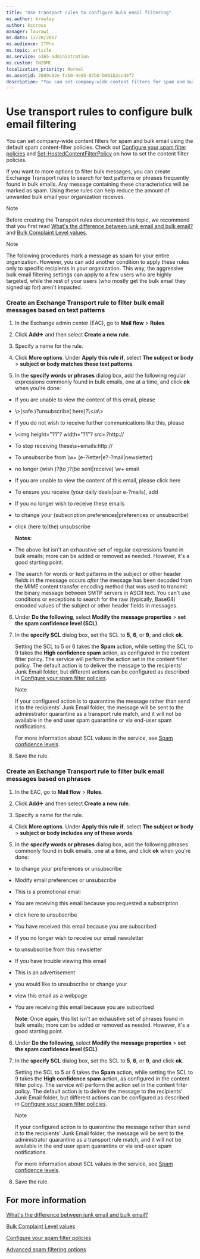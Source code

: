 ```yaml
---
title: "Use transport rules to configure bulk email filtering"
ms.author: krowley
author: kccross
manager: laurawi
ms.date: 12/20/2017
ms.audience: ITPro
ms.topic: article
ms.service: o365-administration
ms.custom: TN2DMC
localization_priority: Normal
ms.assetid: 2889c82e-fab0-4e85-87b0-b001b2ccd4f7
description: "You can set company-wide content filters for spam and bulk email using the default spam content-filter policies. Check out Configure your spam filter policies and Set-HostedContentFilterPolicy on how to set the content filter policies."
---
```


# Use transport rules to configure bulk email filtering

You can set company-wide content filters for spam and bulk email using the default spam content-filter policies. Check out [Configure your spam filter policies](configure-your-spam-filter-policies.md) and [Set-HostedContentFilterPolicy](http://technet.microsoft.com/library/f597aa65-baa7-49d0-8832-2a300073f211.aspx) on how to set the content filter policies. 
  
If you want to more options to filter bulk messages, you can create Exchange Transport rules to search for text patterns or phrases frequently found in bulk emails. Any message containing these characteristics will be marked as spam. Using these rules can help reduce the amount of unwanted bulk email your organization receives.
  
> [!NOTE]
> Before creating the Transport rules documented this topic, we recommend that you first read [What's the difference between junk email and bulk email?](what-s-the-difference-between-junk-email-and-bulk-email.md) and [Bulk Complaint Level values](bulk-complaint-level-values.md). 
  
> [!NOTE]
> The following procedures mark a message as spam for your entire organization. However, you can add another condition to apply these rules only to specific recipients in your organization. This way, the aggressive bulk email filtering settings can apply to a few users who are highly targeted, while the rest of your users (who mostly get the bulk email they signed up for) aren't impacted. 
  
### Create an Exchange Transport rule to filter bulk email messages based on text patterns

1. In the Exchange admin center (EAC), go to **Mail flow** \> **Rules**.
    
2. Click **Add**![Add Icon](media/ITPro-EAC-AddIcon.gif) and then select **Create a new rule**.
    
3. Specify a name for the rule.
    
4. Click **More options**. Under **Apply this rule if**, select **The subject or body** \> **subject or body matches these text patterns**.
    
5. In the **specify words or phrases** dialog box, add the following regular expressions commonly found in bulk emails, one at a time, and click **ok** when you're done: 
    
  - If you are unable to view the content of this email\, please
    
  - \\>(safe )?unsubscribe( here)?\\</a\\>
    
  - If you do not wish to receive further communications like this\, please
    
  - \\<img height\="?1"? width\="?1"? src\=.?http\://
    
  - To stop receiving these\s+emails\:http\://
    
  - To unsubscribe from \w+ (e\-?letter|e?-?mail|newsletter)
    
  - no longer (wish )?(to )?(be sent|receive) \w+ email
    
  - If you are unable to view the content of this email\, please click here
    
  - To ensure you receive (your daily deals|our e-?mails)\, add
    
  - If you no longer wish to receive these emails
    
  - to change your (subscription preferences|preferences or unsubscribe)
    
  - click (here to|the) unsubscribe
    
    **Notes**:
    
  - The above list isn't an exhaustive set of regular expressions found in bulk emails; more can be added or removed as needed. However, it's a good starting point.
    
  - The search for words or text patterns in the subject or other header fields in the message occurs  *after*  the message has been decoded from the MIME content transfer encoding method that was used to transmit the binary message between SMTP servers in ASCII text. You can't use conditions or exceptions to search for the raw (typically, Base64) encoded values of the subject or other header fields in messages. 
    
6. Under **Do the following**, select **Modify the message properties** \> **set the spam confidence level (SCL)**.
    
7. In the **specify SCL** dialog box, set the SCL to **5**, **6**, or **9**, and click **ok**.
    
    Setting the SCL to 5 or 6 takes the **Spam** action, while setting the SCL to 9 takes the **High confidence spam** action, as configured in the content filter policy. The service will perform the action set in the content filter policy. The default action is to deliver the message to the recipients' Junk Email folder, but different actions can be configured as described in [Configure your spam filter policies](configure-your-spam-filter-policies.md).
    
    > [!NOTE]
    > If your configured action is to quarantine the message rather than send it to the recipients' Junk Email folder, the message will be sent to the administrator quarantine as a transport rule match, and it will not be available in the end user spam quarantine or via end-user spam notifications. 
  
    For more information about SCL values in the service, see [Spam confidence levels](spam-confidence-levels.md).
    
8. Save the rule.
    
### Create an Exchange Transport rule to filter bulk email messages based on phrases

1. In the EAC, go to **Mail flow** \> **Rules**.
    
2. Click **Add**![Add Icon](media/ITPro-EAC-AddIcon.gif) and then select **Create a new rule**.
    
3. Specify a name for the rule.
    
4. Click **More options**. Under **Apply this rule if**, select **The subject or body** \> **subject or body includes any of these words**.
    
5. In the **specify words or phrases** dialog box, add the following phrases commonly found in bulk emails, one at a time, and click **ok** when you're done: 
    
  - to change your preferences or unsubscribe
    
  - Modify email preferences or unsubscribe
    
  - This is a promotional email
    
  - You are receiving this email because you requested a subscription
    
  - click here to unsubscribe
    
  - You have received this email because you are subscribed
    
  - If you no longer wish to receive our email newsletter
    
  - to unsubscribe from this newsletter
    
  - If you have trouble viewing this email
    
  - This is an advertisement
    
  - you would like to unsubscribe or change your
    
  - view this email as a webpage
    
  - You are receiving this email because you are subscribed
    
    **Note**: Once again, this list isn't an exhaustive set of phrases found in bulk emails; more can be added or removed as needed. However, it's a good starting point.
    
6. Under **Do the following**, select **Modify the message properties** \> **set the spam confidence level (SCL)**.
    
7. In the **specify SCL** dialog box, set the SCL to **5**, **6**, or **9**, and click **ok**.
    
    Setting the SCL to 5 or 6 takes the **Spam** action, while setting the SCL to 9 takes the **High confidence spam** action, as configured in the content filter policy. The service will perform the action set in the content filter policy. The default action is to deliver the message to the recipients' Junk Email folder, but different actions can be configured as described in [Configure your spam filter policies](configure-your-spam-filter-policies.md).
    
    > [!NOTE]
    > If your configured action is to quarantine the message rather than send it to the recipients' Junk Email folder, the message will be sent to the administrator quarantine as a transport rule match, and it will not be available in the end user spam quarantine or via end-user spam notifications. 
  
    For more information about SCL values in the service, see [Spam confidence levels](spam-confidence-levels.md).
    
8. Save the rule.
    
## For more information

[What's the difference between junk email and bulk email?](what-s-the-difference-between-junk-email-and-bulk-email.md)
  
[Bulk Complaint Level values](bulk-complaint-level-values.md)
  
[Configure your spam filter policies](configure-your-spam-filter-policies.md)
  
[Advanced spam filtering  options](advanced-spam-filtering-asf-options.md)
  

